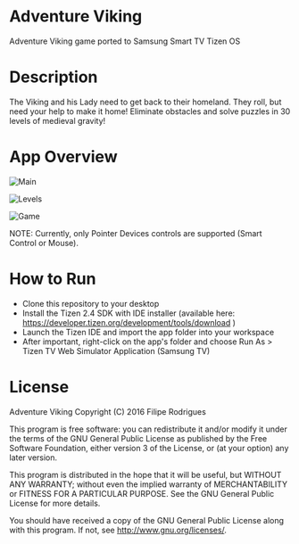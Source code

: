 # Adventure Viking
Adventure Viking game ported to Samsung Smart TV Tizen OS

# Description
The Viking and his Lady need to get back to their homeland.
They roll, but need your help to make it home!
Eliminate obstacles and solve puzzles in 30 levels of medieval gravity!

# App Overview
![Main](https://i.imgsafe.org/67be1a65cc.png)

![Levels](https://i.imgsafe.org/67cf16dd74.png)

![Game](https://i.imgsafe.org/67d80f2ec2.png)

NOTE: Currently, only Pointer Devices controls are supported (Smart Control or Mouse).

# How to Run
* Clone this repository to your desktop
* Install the Tizen 2.4 SDK with IDE installer (available here: https://developer.tizen.org/development/tools/download )
* Launch the Tizen IDE and import the app folder into your workspace
* After important, right-click on the app's folder and choose Run As > Tizen TV Web Simulator Application (Samsung TV)

# License
Adventure Viking
Copyright (C) 2016 Filipe Rodrigues

This program is free software: you can redistribute it and/or modify
it under the terms of the GNU General Public License as published by
the Free Software Foundation, either version 3 of the License, or
(at your option) any later version.

This program is distributed in the hope that it will be useful,
but WITHOUT ANY WARRANTY; without even the implied warranty of
MERCHANTABILITY or FITNESS FOR A PARTICULAR PURPOSE.  See the
GNU General Public License for more details.

You should have received a copy of the GNU General Public License
along with this program.  If not, see http://www.gnu.org/licenses/.
